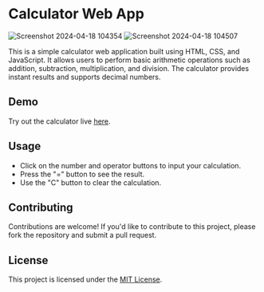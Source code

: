 # Calculator Web App
![Screenshot 2024-04-18 104354](https://github.com/dev-kant-kumar/Calculator/assets/101362859/01bf635e-05a2-4e5a-8a45-80aca8de95bb)
![Screenshot 2024-04-18 104507](https://github.com/dev-kant-kumar/Calculator/assets/101362859/9e54a7fd-d95d-4b2b-8a44-366e660829e1)





This is a simple calculator web application built using HTML, CSS, and JavaScript. It allows users to perform basic arithmetic operations such as addition, subtraction, multiplication, and division. The calculator provides instant results and supports decimal numbers.

## Demo

Try out the calculator live [here](https://dev-kant-kumar.github.io/Calculator/).

## Usage

- Click on the number and operator buttons to input your calculation.
- Press the "=" button to see the result.
- Use the "C" button to clear the calculation.

## Contributing

Contributions are welcome! If you'd like to contribute to this project, please fork the repository and submit a pull request.

## License

This project is licensed under the [MIT License](LICENSE).
